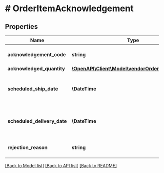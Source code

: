 # # OrderItemAcknowledgement

## Properties

Name | Type | Description | Notes
------------ | ------------- | ------------- | -------------
**acknowledgement_code** | **string** | This indicates the acknowledgement code. |
**acknowledged_quantity** | [**\OpenAPI\Client\Model\vendorOrders\ItemQuantity**](ItemQuantity.md) |  |
**scheduled_ship_date** | **\DateTime** | Estimated ship date per line item. Must be in ISO-8601 date/time format. | [optional]
**scheduled_delivery_date** | **\DateTime** | Estimated delivery date per line item. Must be in ISO-8601 date/time format. | [optional]
**rejection_reason** | **string** | Indicates the reason for rejection. | [optional]

[[Back to Model list]](../../README.md#models) [[Back to API list]](../../README.md#endpoints) [[Back to README]](../../README.md)
